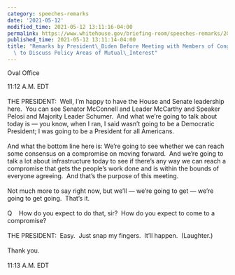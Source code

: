 ```yaml
---
category: speeches-remarks
date: '2021-05-12'
modified_time: 2021-05-12 13:11:16-04:00
permalink: https://www.whitehouse.gov/briefing-room/speeches-remarks/2021/05/12/remarks-by-president-biden-before-meeting-with-members-of-congressional-leadership-to-discuss-policy-areas-of-mutual-interest/
published_time: 2021-05-12 13:11:14-04:00
title: "Remarks by President\_Biden Before Meeting with Members of Congressional Leadership\
  \ to Discuss Policy Areas of Mutual\_Interest"
---
```

 
Oval Office

11:12 A.M. EDT  
   
THE PRESIDENT:  Well, I’m happy to have the House and Senate leadership
here.  You can see Senator McConnell and Leader McCarthy and Speaker
Pelosi and Majority Leader Schumer.  And what we’re going to talk about
today is — you know, when I ran, I said wasn’t going to be a Democratic
President; I was going to be a President for all Americans.  
   
And what the bottom line here is: We’re going to see whether we can
reach some consensus on a compromise on moving forward.  And we’re going
to talk a lot about infrastructure today to see if there’s any way we
can reach a compromise that gets the people’s work done and is within
the bounds of everyone agreeing.  And that’s the purpose of this
meeting.  
   
Not much more to say right now, but we’ll — we’re going to get — we’re
going to get going.  That’s it.  
   
Q    How do you expect to do that, sir?  How do you expect to come to a
compromise?  
   
THE PRESIDENT:  Easy.  Just snap my fingers.  It’ll happen. 
(Laughter.)  
   
Thank you.  
   
11:13 A.M. EDT
